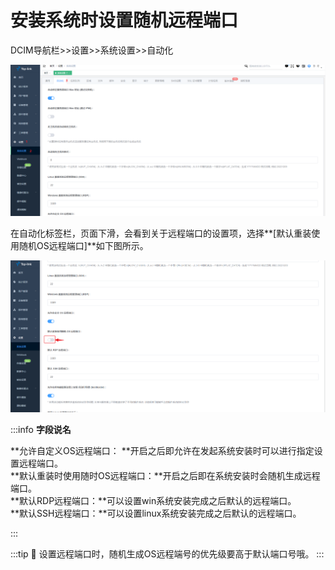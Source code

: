 # 安装系统时设置随机远程端口

DCIM导航栏>>设置>>系统设置>>自动化

![](../image/random_remoteport00.png)

在自动化标签栏，页面下滑，会看到关于远程端口的设置项，选择**[默认重装使用随机OS远程端口]**如下图所示。

![](./image/../../image/random_remoteport01.png)

:::info  **字段说名**

**允许自定义OS远程端口： **开启之后即允许在发起系统安装时可以进行指定设置远程端口。  
**默认重装时使用随时OS远程端口：**开启之后即在系统安装时会随机生成远程端口。  
**默认RDP远程端口：**可以设置win系统安装完成之后默认的远程端口。  
**默认SSH远程端口：**可以设置linux系统安装完成之后默认的远程端口。  

:::

:::tip
🎉 设置远程端口时，随机生成OS远程端号的优先级要高于默认端口号哦。
:::